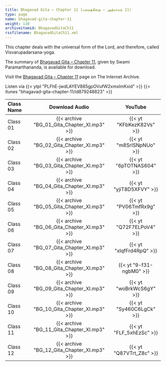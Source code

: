 ```yaml
---
title: Bhagavad Gita – Chapter 11 (பகவத்கீதை – அத்யாயம் 11)
type: page
name: bhagavad-gita-chapter-11
weight: 110
archiveitemid: BhagavadGitaCh11
rssfilename: BhagavadGitaCh11.xml
---
```


This chapter deals with the universal form of the Lord, and therefore, called Visvarupadarsana-yoga.

The summary of [Bhagavad Gita – Chapter 11](https://archive.org/download/BhagavadGitaSummary/BG_11.pdf), given by Swami Paramarthananda, is available for download.

Visit the [Bhagavad Gita – Chapter 11](https://archive.org/details/BhagavadGitaCh11) page on The Internet Archive.

Listen via {{< ytpl "PLFhE-jwdLAYEV885gpOVufW2xmxlmKxid" >}} {{< itunes "bhagavad-gita-chapter-11/id879248823" >}}


Class Name | Download Audio | YouTube
:---|:---:|:---:
Class 01 | {{< archive "BG_01_Gita_Chapter_XI.mp3" >}} | {{< yt "KFbKezK82Vs" >}}
Class 02 | {{< archive "BG_02_Gita_Chapter_XI.mp3" >}} | {{< yt "m8SrISNpNUo" >}}
Class 03 | {{< archive "BG_03_Gita_Chapter_XI.mp3" >}} | {{< yt "6pTOTNAS604" >}}
Class 04 | {{< archive "BG_04_Gita_Chapter_XI.mp3" >}} | {{< yt "yjiT8D5XFVY" >}}
Class 05 | {{< archive "BG_05_Gita_Chapter_XI.mp3" >}} | {{< yt "PV06TmfRx9g" >}}
Class 06 | {{< archive "BG_06_Gita_Chapter_XI.mp3" >}} | {{< yt "Q72F7ELPoV4" >}}
Class 07 | {{< archive "BG_07_Gita_Chapter_XI.mp3" >}} | {{< yt "xlqfFrd4RpQ" >}}
Class 08 | {{< archive "BG_08_Gita_Chapter_XI.mp3" >}} | {{< yt "9-f31-ngbM0" >}}
Class 09 | {{< archive "BG_09_Gita_Chapter_XI.mp3" >}} | {{< yt "woBrkWcS6gY" >}}
Class 10 | {{< archive "BG_10_Gita_Chapter_XI.mp3" >}} | {{< yt "Sy460C6LgCk" >}}
Class 11 | {{< archive "BG_11_Gita_Chapter_XI.mp3" >}} | {{< yt "FLF_5xhEzSc" >}}
Class 12 | {{< archive "BG_12_Gita_Chapter_XI.mp3" >}} | {{< yt "Q87VTrt_Z8c" >}}